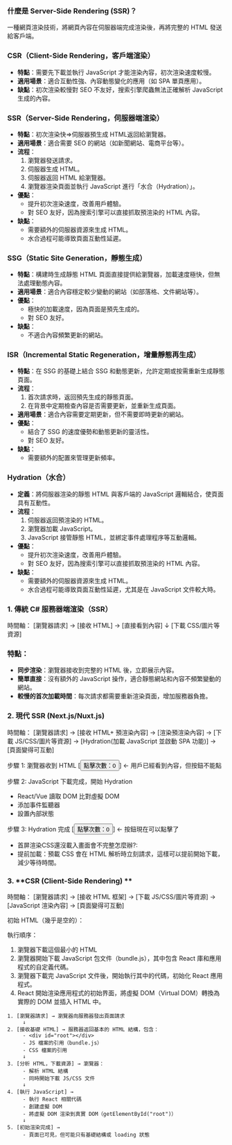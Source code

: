 ### 什麼是 Server-Side Rendering (SSR)？
一種網頁渲染技術，將網頁內容在伺服器端完成渲染後，再將完整的 HTML 發送給客戶端。

### **CSR（Client-Side Rendering，客戶端渲染）**
- **特點**：需要先下載並執行 JavaScript 才能渲染內容，初次渲染速度較慢。
- **適用場景**：適合互動性強、內容動態變化的應用（如 SPA 單頁應用）。
- **缺點**：初次渲染較慢對 SEO 不友好，搜索引擎爬蟲無法正確解析 JavaScript 生成的內容。

### **SSR（Server-Side Rendering，伺服器端渲染）**
- **特點**：初次渲染快=>伺服器預生成 HTML返回給瀏覽器。
- **適用場景**：適合需要 SEO 的網站（如新聞網站、電商平台等）。
- **流程**：
  1. 瀏覽器發送請求。
  2. 伺服器生成 HTML。
  3. 伺服器返回 HTML 給瀏覽器。
  4. 瀏覽器渲染頁面並執行 JavaScript 進行「水合（Hydration）」。
- **優點**：
  - 提升初次渲染速度，改善用戶體驗。
  - 對 SEO 友好，因為搜索引擎可以直接抓取預渲染的 HTML 內容。
- **缺點**：
  - 需要額外的伺服器資源來生成 HTML。
  - 水合過程可能導致頁面互動性延遲。

### **SSG（Static Site Generation，靜態生成）**
- **特點**：構建時生成靜態 HTML 頁面直接提供給瀏覽器，加載速度極快，但無法處理動態內容。
- **適用場景**：適合內容穩定較少變動的網站（如部落格、文件網站等）。
- **優點**：
  - 極快的加載速度，因為頁面是預先生成的。
  - 對 SEO 友好。
- **缺點**：
  - 不適合內容頻繁更新的網站。

### **ISR（Incremental Static Regeneration，增量靜態再生成）**
- **特點**：在 SSG 的基礎上結合 SSG 和動態更新，允許定期或按需重新生成靜態頁面。
- **流程**：
  1. 首次請求時，返回預先生成的靜態頁面。
  2. 在背景中定期檢查內容是否需要更新，並重新生成頁面。
- **適用場景**：適合內容需要定期更新，但不需要即時更新的網站。
- **優點**：
  - 結合了 SSG 的速度優勢和動態更新的靈活性。
  - 對 SEO 友好。
- **缺點**：
  - 需要額外的配置來管理更新頻率。

### **Hydration（水合）**
- **定義**：將伺服器渲染的靜態 HTML 與客戶端的 JavaScript 邏輯結合，使頁面具有互動性。
- **流程**：
  1. 伺服器返回預渲染的 HTML。
  2. 瀏覽器加載 JavaScript。
  3. JavaScript 接管靜態 HTML，並綁定事件處理程序等互動邏輯。
- **優點**：
  - 提升初次渲染速度，改善用戶體驗。
  - 對 SEO 友好，因為搜索引擎可以直接抓取預渲染的 HTML 內容。
- **缺點**：
  - 需要額外的伺服器資源來生成 HTML。
  - 水合過程可能導致頁面互動性延遲，尤其是在 JavaScript 文件較大時。

### 1. **傳統 C# 服務器端渲染（SSR）**
時間軸：
[瀏覽器請求] → [接收 HTML] → [直接看到內容] ↓ [下載 CSS/圖片等資源]

### 特點：
- **同步渲染**：瀏覽器接收到完整的 HTML 後，立即展示內容。
- **簡單直接**：沒有額外的 JavaScript 操作，適合靜態網站和內容不頻繁變動的網站。
- **較慢的首次加載時間**：每次請求都需要重新渲染頁面，增加服務器負擔。

### 2. **現代 SSR (Next.js/Nuxt.js)**
時間軸：
[瀏覽器請求] → [接收 HTML+ 預渲染內容] → [渲染預渲染內容] → [下載 JS/CSS/圖片等資源] 
→ [Hydration(加載 JavaScript 並啟動 SPA 功能)] → [頁面變得可互動]

步驟 1: 瀏覽器收到 HTML
   [<button>點擊次數：0</button>]  <- 用戶已經看到內容，但按鈕不能點

步驟 2: JavaScript 下載完成，開始 Hydration
   - React/Vue 讀取 DOM 比對虛擬 DOM
   - 添加事件監聽器
   - 設置內部狀態

步驟 3: Hydration 完成
   [<button onClick={...}>點擊次數：0</button>]  <- 按鈕現在可以點擊了

* 首屏渲染CSS還沒載入畫面會不完整怎麼辦?:
* 提前加載：預載 CSS 會在 HTML 解析時立刻請求，這樣可以提前開始下載，減少等待時間。
<link rel="preload" href="styles.css" as="style">

### 3. **CSR (Client-Side Rendering) **
時間軸：
[瀏覽器請求] → [接收 HTML 框架] → [下載 JS/CSS/圖片等資源] → [JavaScript 渲染內容] → [頁面變得可互動]

初始 HTML（幾乎是空的）：
<div id="root"></div>

執行順序：
1. 瀏覽器下載這個最小的 HTML
2. 瀏覽器開始下載 JavaScript 包文件（bundle.js），其中包含 React 庫和應用程式的自定義代碼。
3. 瀏覽器下載完 JavaScript 文件後，開始執行其中的代碼，初始化 React 應用程式。
4. React 開始渲染應用程式的初始界面，將虛擬 DOM（Virtual DOM）轉換為實際的 DOM 並插入 HTML 中。
```
1. [瀏覽器請求] → 瀏覽器向服務器發出頁面請求
     ↓
2. [接收基礎 HTML] → 服務器返回基本的 HTML 結構，包含：
     - <div id="root"></div>
     - JS 檔案的引用（bundle.js）
     - CSS 檔案的引用
     ↓
3. [分析 HTML，下載資源] → 瀏覽器：
     - 解析 HTML 結構
     - 同時開始下載 JS/CSS 文件
     ↓
4. [執行 JavaScript] → 
     - 執行 React 相關代碼
     - 創建虛擬 DOM
     - 將虛擬 DOM 渲染到真實 DOM（getElementById("root")）
     ↓
5. [初始渲染完成] → 
     - 頁面已可見，但可能只有基礎結構或 loading 狀態

